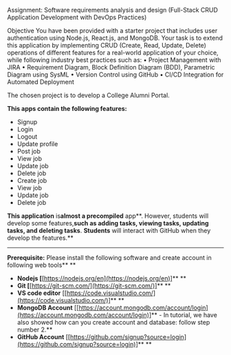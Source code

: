 Assignment: Software requirements analysis and design (Full-Stack CRUD Application Development with DevOps Practices)

Objective
You have been provided with a starter project that includes user authentication using Node.js, React.js, and MongoDB. Your task is to extend this application by implementing CRUD (Create, Read, Update, Delete) operations of different features for a real-world application of your choice, while following industry best practices such as:
• Project Management with JIRA
• Requirement Diagram, Block Definition Diagram (BDD), Parametric Diagram
using SysML
• Version Control using GitHub
• CI/CD Integration for Automated Deployment

The chosen project is to develop a College Alumni Portal.

**This apps **contain** the following features:**

* Signup
* Login
* Logout
* Update profile
* Post job
* View job
* Update job
* Delete job
* Create job
* View job
* Update job
* Delete job

**This **app**lication** is**almost **a** precompiled** app**. However, students will develop some features,**such as adding tasks, viewing tasks, updating tasks, and **deleting** tasks**. **Students** will interact with GitHub when they develop the features.**

---

**Prerequisite:** Please install the following software and create account in following web tools** **

* **Nodejs [**[https://nodejs.org/en](https://nodejs.org/en)]** **
* **Git [**[https://git-scm.com/](https://git-scm.com/)]** **
* **VS code editor** [[https://code.visualstudio.com/](https://code.visualstudio.com/)]** **
* **MongoDB Account** [[https://account.mongodb.com/account/login](https://account.mongodb.com/account/login)]** - In tutorial, we have also showed how can you create account and database: follow step number 2.**
* **GitHub Account** [[https://github.com/signup?source=login](https://github.com/signup?source=login)]** **


